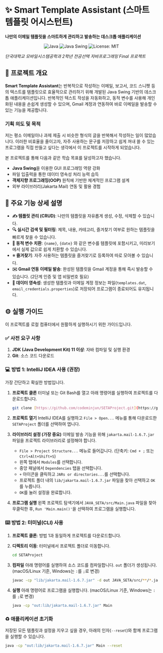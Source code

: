 # ✨ Smart Template Assistant (스마트 템플릿 어시스턴트)

**나만의 이메일 템플릿을 스마트하게 관리하고 발송하는 데스크톱 애플리케이션**

<p align="center">
  <img src="https://img.shields.io/badge/Language-Java-orange?style=for-the-badge&logo=java" alt="Java"/>
  <img src="https://img.shields.io/badge/Framework-Java%20Swing-blue?style=for-the-badge" alt="Java Swing"/>
  <img src="https://img.shields.io/badge/License-MIT-green?style=for-the-badge" alt="License: MIT"/>
</p>

*단국대학교 모바일시스템공학과 2학년 전공선택 자바프로그래밍 Final 프로젝트*


## 📖 프로젝트 개요

**Smart Template Assistant**는 반복적으로 작성하는 이메일, 보고서, 코드 스니펫 등의 텍스트를 템플릿으로 효율적으로 관리하기 위해 개발된 Java Swing 기반의 데스크톱 애플리케이션입니다. 반복적인 텍스트 작성을 자동화하고, 동적 변수를 사용해 개인화된 내용을 손쉽게 생성할 수 있으며, Gmail 계정과 연동하여 바로 이메일을 발송할 수 있는 기능을 제공합니다.

### 기획 의도 및 목적
저는 평소 이메일이나 과제 제출 시 비슷한 형식의 글을 반복해서 작성하는 일이 많았습니다. 이러한 비효율을 줄이고자, 자주 사용하는 문구를 저장하고 쉽게 꺼내 쓸 수 있는 프로그램을 직접 만들고 싶다는 생각에서 이 프로젝트를 시작하게 되었습니다.

본 프로젝트를 통해 다음과 같은 학습 목표를 달성하고자 했습니다.
* **Java Swing**을 이용한 GUI 프로그래밍 역량 강화
* 파일 입출력을 통한 데이터 영속성 처리 능력 습득
* **객체지향 프로그래밍(OOP)** 원칙에 기반한 체계적인 프로그램 설계
* 외부 라이브러리(Jakarta Mail) 연동 및 활용 경험

## 🚀 주요 기능 상세 설명

* **✍️ 템플릿 관리 (CRUD)**: 나만의 템플릿을 자유롭게 생성, 수정, 삭제할 수 있습니다.
* **🔍 실시간 검색 및 필터링**: 제목, 내용, 카테고리, 즐겨찾기 여부로 원하는 템플릿을 빠르게 찾을 수 있습니다.
* **🔄 동적 변수 치환**: `{name}`, `{date}` 와 같은 변수를 템플릿에 포함시키고, 미리보기에서 실제 값으로 쉽게 치환할 수 있습니다.
* **⭐ 즐겨찾기**: 자주 사용하는 템플릿을 즐겨찾기로 등록하여 따로 모아볼 수 있습니다.
* **✉️ Gmail 연동 이메일 발송**: 완성된 템플릿을 Gmail 계정을 통해 즉시 발송할 수 있습니다. (2단계 인증 및 앱 비밀번호 필요)
* **💾 데이터 영속성**: 생성한 템플릿과 이메일 계정 정보는 파일(`templates.dat`, `email_credentials.properties`)로 저장되어 프로그램이 종료되어도 유지됩니다.

## ⚙️ 실행 가이드

이 프로젝트를 로컬 컴퓨터에서 원활하게 실행하시기 위한 가이드입니다.

### ✅ 사전 요구 사항

1.  **JDK (Java Development Kit) 11 이상**: 자바 컴파일 및 실행 환경
2.  **Git**: 소스 코드 다운로드

### 💻 방법 1: IntelliJ IDEA 사용 (권장)

가장 간단하고 확실한 방법입니다.

1.  **프로젝트 클론**
    터미널 또는 Git Bash를 열고 아래 명령어를 실행하여 프로젝트를 다운로드합니다.
    ```bash
    git clone [https://github.com/codeminjun/SETAProject.git](https://github.com/codeminjun/SETAProject.git)
    ```

2.  **프로젝트 열기**
    IntelliJ IDEA를 실행하고 `File > Open...` 메뉴를 통해 다운로드한 `SETAProject` 폴더를 선택하여 엽니다.

3.  **라이브러리 설정 (가장 중요)**
    이메일 발송 기능을 위해 `jakarta.mail-1.6.7.jar` 파일을 프로젝트 라이브러리로 설정해야 합니다.
    * `File > Project Structure...` 메뉴로 들어갑니다. (단축키: `Cmd + ;` 또는 `Ctrl+Alt+Shift+S`)
    * 왼쪽 탭에서 `Modules`를 선택합니다.
    * 중앙 패널에서 `Dependencies` 탭을 선택합니다.
    * `+` 아이콘을 클릭하고 `JARs or directories...`를 선택합니다.
    * 프로젝트 폴더 내의 `lib/jakarta.mail-1.6.7.jar` 파일을 찾아 선택하고 `OK`를 누릅니다.
    * `OK`를 눌러 설정을 완료합니다.

4.  **프로그램 실행**
    왼쪽 프로젝트 탐색기에서 `JAVA_SETA/src/Main.java` 파일을 찾아 우클릭한 후, `Run 'Main.main()'`을 선택하여 프로그램을 실행합니다.

### ⌨️ 방법 2: 터미널(CLI) 사용

1.  **프로젝트 클론**: 방법 1과 동일하게 프로젝트를 다운로드합니다.

2.  **디렉토리 이동**: 터미널에서 프로젝트 폴더로 이동합니다.
    ```bash
    cd SETAProject
    ```

3.  **컴파일**
    아래 명령어를 실행하여 소스 코드를 컴파일합니다. `out` 폴더가 생성됩니다. (macOS/Linux 기준, Windows는 `:`를 `;`로 변경)
    ```bash
    javac -cp "lib/jakarta.mail-1.6.7.jar" -d out JAVA_SETA/src/**/*.java
    ```

4.  **실행**
    아래 명령어로 프로그램을 실행합니다. (macOS/Linux 기준, Windows는 `:`를 `;`로 변경)
    ```bash
    java -cp "out:lib/jakarta.mail-1.6.7.jar" Main
    ```

### ♻️ 애플리케이션 초기화
저장된 모든 템플릿과 설정을 지우고 싶을 경우, 아래의 인자(`--reset`)와 함께 프로그램을 실행할 수 있습니다.
```bash
java -cp "out:lib/jakarta.mail-1.6.7.jar" Main --reset